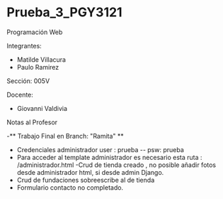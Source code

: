 # Prueba_3_PGY3121
Programación Web

Integrantes: 
- Matilde Villacura 
- Paulo Ramirez

Sección:
005V

Docente: 
- Giovanni Valdivia 



Notas al Profesor 

-** Trabajo Final en Branch: "Ramita" **
 - Credenciales administrador 
     user : prueba -- psw: prueba 
 - Para acceder al template administrador es necesario esta ruta : /administrador.html 
 -Crud de tienda creado , no posible añadir fotos desde administrador html, si desde admin Django.
 - Crud de fundaciones sobreescribe al de tienda 
 - Formulario contacto no completado. 

